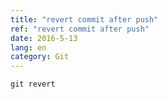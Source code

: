 ```yaml
---
title: "revert commit after push"
ref: "revert commit after push"
date: 2016-5-13
lang: en
category: Git
---
```


`git revert`

